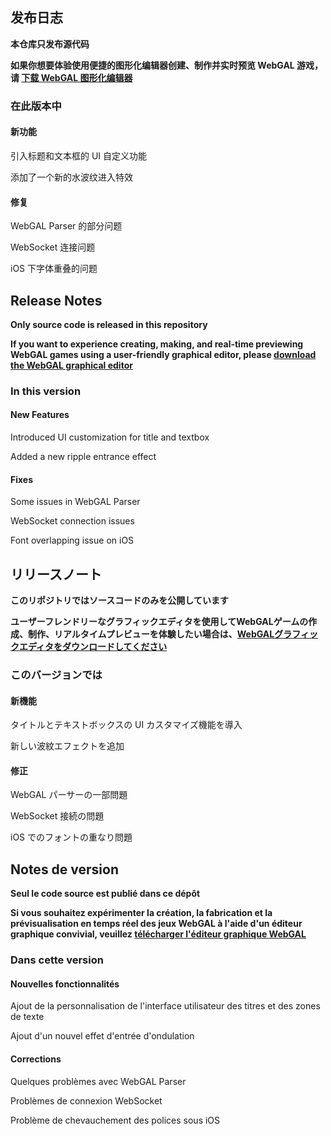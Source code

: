 ## 发布日志

**本仓库只发布源代码**

**如果你想要体验使用便捷的图形化编辑器创建、制作并实时预览 WebGAL 游戏，请 [下载 WebGAL 图形化编辑器](https://github.com/MakinoharaShoko/WebGAL_Terre/releases)**

### 在此版本中

#### 新功能

引入标题和文本框的 UI 自定义功能

添加了一个新的水波纹进入特效

#### 修复

WebGAL Parser 的部分问题

WebSocket 连接问题

iOS 下字体重叠的问题

<!-- English Translation -->
## Release Notes

**Only source code is released in this repository**

**If you want to experience creating, making, and real-time previewing WebGAL games using a user-friendly graphical editor, please [download the WebGAL graphical editor](https://github.com/MakinoharaShoko/WebGAL_Terre/releases)**

### In this version

#### New Features

Introduced UI customization for title and textbox

Added a new ripple entrance effect

#### Fixes

Some issues in WebGAL Parser

WebSocket connection issues

Font overlapping issue on iOS


<!-- Japanese Translation -->
## リリースノート

**このリポジトリではソースコードのみを公開しています**

**ユーザーフレンドリーなグラフィックエディタを使用してWebGALゲームの作成、制作、リアルタイムプレビューを体験したい場合は、[WebGALグラフィックエディタをダウンロードしてください](https://github.com/MakinoharaShoko/WebGAL_Terre/releases)**

### このバージョンでは

#### 新機能

タイトルとテキストボックスの UI カスタマイズ機能を導入

新しい波紋エフェクトを追加

#### 修正

WebGAL パーサーの一部問題

WebSocket 接続の問題

iOS でのフォントの重なり問題


<!-- French Translation -->
## Notes de version

**Seul le code source est publié dans ce dépôt**

**Si vous souhaitez expérimenter la création, la fabrication et la prévisualisation en temps réel des jeux WebGAL à l'aide d'un éditeur graphique convivial, veuillez [télécharger l'éditeur graphique WebGAL](https://github.com/MakinoharaShoko/WebGAL_Terre/releases)**

### Dans cette version

#### Nouvelles fonctionnalités

Ajout de la personnalisation de l'interface utilisateur des titres et des zones de texte

Ajout d'un nouvel effet d'entrée d'ondulation

#### Corrections

Quelques problèmes avec WebGAL Parser

Problèmes de connexion WebSocket

Problème de chevauchement des polices sous iOS

